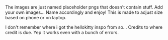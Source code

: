 The images are just named placeholder pngs that doesn't contain stuff.
Add your own images... Name accordingly and enjoy!
This is made to adjust size based on phone or on laptop.

I don't remember where i got the hellokitty inspo from so...
Credits to where credit is due.
Yep it works even with a bunch of errors.